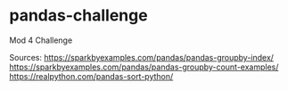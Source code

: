 # pandas-challenge
Mod 4 Challenge













Sources: 
https://sparkbyexamples.com/pandas/pandas-groupby-index/
https://sparkbyexamples.com/pandas/pandas-groupby-count-examples/
https://realpython.com/pandas-sort-python/
